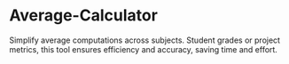 # Average-Calculator
Simplify average computations across subjects. Student grades or project metrics, this tool ensures efficiency and accuracy, saving time and effort.
